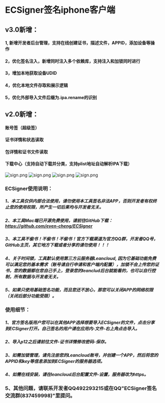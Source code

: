 # ECSigner签名iphone客户端

## v3.0新增：
#### 1, 新增开发者后台管理，支持在线创建证书，描述文件，APPID，添加设备等操作
#### 2，优化签名注入，新增同时注入多个依赖库，支持注入和加锁同时进行
#### 3，增加本地获取设备UDID
#### 4，优化本地文件存取和展示逻辑
#### 5，优化外部导入文件后缀为.ipa.rename的识别

## v2.0新增：
#### 账号签（超级签）
#### 证书详情和状态读取
#### 包详情和证书文件读取
#### 下载中心（支持自动下载并分类，支持plist地址自动解析IPA下载）

![ sign.png](https://github.com/even-cheng/ECSignerForiOS/blob/master/sign1.png)
![ sign.png](https://github.com/even-cheng/ECSignerForiOS/blob/master/sign2.png)
![ sign.png](https://github.com/even-cheng/ECSignerForiOS/blob/master/sign3.png)
![ sign.png](https://github.com/even-cheng/ECSignerForiOS/blob/master/sign4.png)

### ECSigner使用说明：
##### 1、本工具仅供内部合法使用，请勿使用本工具签名非法APP，否则开发者有权终止您的使用权限，所产生一切后果均与开发者无关。
##### 2、本工具Mac端已开源免费使用，请前往GitHub下载：https://github.com/even-cheng/ECSigner
##### 3、本工具不偷书！不偷书！不偷书！官方下载渠道为官方QQ群，开发者QQ号，GitHub主页，其它地方下载或者分享的请勿使用！！！
##### 4、关于时间锁，工具默认使用第三方云服务器Leancloud, 因为它基础功能免费可以满足您的基本需求（账号请自行申请和客户端内配置），加锁不会上传您的证书，您的数据都在您自己手上，登录您的leanclud后台就能看的，也可以自行控制，所有数据与开发者无关。
##### 5、如果只使用基础签名功能，而且您还不放心，那您可以关闭APP的网络权限（关闭后部分功能受限）。

### 使用细节：
##### 1、官方签名版用户您可以在其他APP选择想要导入ECSigner的文件，点击分享到ECSigner打开。自己签名的用户请在应用内-文件-右上角点击导入。
##### 2、导入p12之后请前往文件-证书详情修改密码-保存。
##### 3、如需加锁管理，请先注册您的Leancloud账号，并创建一个APP，然后将您的APPID和key等信息添加到ECSigner的服务器选项。
##### 4、如需在线安装，请在leancloud后台配置文件-设置，服务器改为https。
### 5、其他问题，请联系开发者QQ492293215或在QQ"ECSigner签名交流群(837459998)"里提问。

